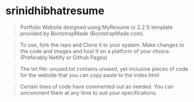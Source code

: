 # srinidhibhatresume

> Portfolio Website designed using MyResume (v 2.2.1) template provided by BootstrapMade (BootstrapMade.com).

> To use, fork the repo and Clone it to your system. Make changes to the code and images and host it on a platform of your choice. (Preferably Netlify or Github Pages)

> The txt file: unused.txt contains unused, yet inclusive pieces of code for the website that you can copy paste to the index.html

> Certain lines of code have commented out as needed. You can uncomment them at any time to suit your specifications.
